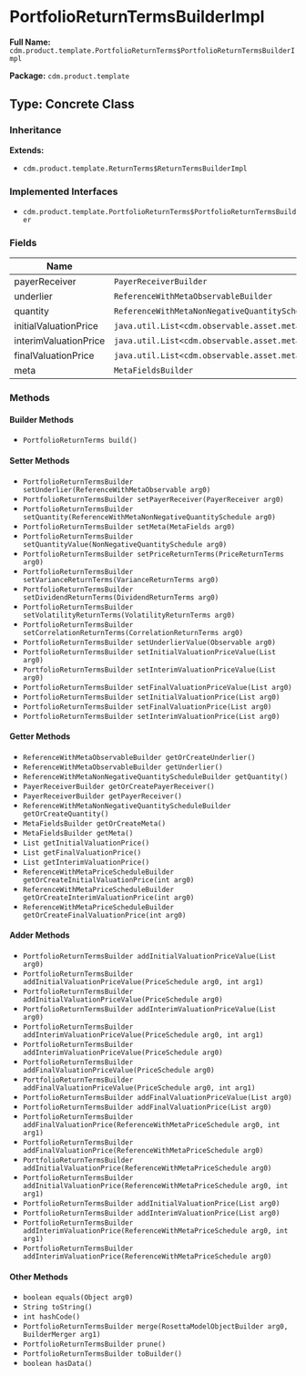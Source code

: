 # PortfolioReturnTermsBuilderImpl

**Full Name:** `cdm.product.template.PortfolioReturnTerms$PortfolioReturnTermsBuilderImpl`

**Package:** `cdm.product.template`

## Type: Concrete Class

### Inheritance

**Extends:**
- `cdm.product.template.ReturnTerms$ReturnTermsBuilderImpl`

### Implemented Interfaces

- `cdm.product.template.PortfolioReturnTerms$PortfolioReturnTermsBuilder`

### Fields

| Name | Type | Description |
|------|------|-------------|
| payerReceiver | `PayerReceiverBuilder` |  |
| underlier | `ReferenceWithMetaObservableBuilder` |  |
| quantity | `ReferenceWithMetaNonNegativeQuantityScheduleBuilder` |  |
| initialValuationPrice | `java.util.List<cdm.observable.asset.metafields.ReferenceWithMetaPriceSchedule$ReferenceWithMetaPriceScheduleBuilder>` |  |
| interimValuationPrice | `java.util.List<cdm.observable.asset.metafields.ReferenceWithMetaPriceSchedule$ReferenceWithMetaPriceScheduleBuilder>` |  |
| finalValuationPrice | `java.util.List<cdm.observable.asset.metafields.ReferenceWithMetaPriceSchedule$ReferenceWithMetaPriceScheduleBuilder>` |  |
| meta | `MetaFieldsBuilder` |  |

### Methods

#### Builder Methods

- `PortfolioReturnTerms build()`

#### Setter Methods

- `PortfolioReturnTermsBuilder setUnderlier(ReferenceWithMetaObservable arg0)`
- `PortfolioReturnTermsBuilder setPayerReceiver(PayerReceiver arg0)`
- `PortfolioReturnTermsBuilder setQuantity(ReferenceWithMetaNonNegativeQuantitySchedule arg0)`
- `PortfolioReturnTermsBuilder setMeta(MetaFields arg0)`
- `PortfolioReturnTermsBuilder setQuantityValue(NonNegativeQuantitySchedule arg0)`
- `PortfolioReturnTermsBuilder setPriceReturnTerms(PriceReturnTerms arg0)`
- `PortfolioReturnTermsBuilder setVarianceReturnTerms(VarianceReturnTerms arg0)`
- `PortfolioReturnTermsBuilder setDividendReturnTerms(DividendReturnTerms arg0)`
- `PortfolioReturnTermsBuilder setVolatilityReturnTerms(VolatilityReturnTerms arg0)`
- `PortfolioReturnTermsBuilder setCorrelationReturnTerms(CorrelationReturnTerms arg0)`
- `PortfolioReturnTermsBuilder setUnderlierValue(Observable arg0)`
- `PortfolioReturnTermsBuilder setInitialValuationPriceValue(List arg0)`
- `PortfolioReturnTermsBuilder setInterimValuationPriceValue(List arg0)`
- `PortfolioReturnTermsBuilder setFinalValuationPriceValue(List arg0)`
- `PortfolioReturnTermsBuilder setInitialValuationPrice(List arg0)`
- `PortfolioReturnTermsBuilder setFinalValuationPrice(List arg0)`
- `PortfolioReturnTermsBuilder setInterimValuationPrice(List arg0)`

#### Getter Methods

- `ReferenceWithMetaObservableBuilder getOrCreateUnderlier()`
- `ReferenceWithMetaObservableBuilder getUnderlier()`
- `ReferenceWithMetaNonNegativeQuantityScheduleBuilder getQuantity()`
- `PayerReceiverBuilder getOrCreatePayerReceiver()`
- `PayerReceiverBuilder getPayerReceiver()`
- `ReferenceWithMetaNonNegativeQuantityScheduleBuilder getOrCreateQuantity()`
- `MetaFieldsBuilder getOrCreateMeta()`
- `MetaFieldsBuilder getMeta()`
- `List getInitialValuationPrice()`
- `List getFinalValuationPrice()`
- `List getInterimValuationPrice()`
- `ReferenceWithMetaPriceScheduleBuilder getOrCreateInitialValuationPrice(int arg0)`
- `ReferenceWithMetaPriceScheduleBuilder getOrCreateInterimValuationPrice(int arg0)`
- `ReferenceWithMetaPriceScheduleBuilder getOrCreateFinalValuationPrice(int arg0)`

#### Adder Methods

- `PortfolioReturnTermsBuilder addInitialValuationPriceValue(List arg0)`
- `PortfolioReturnTermsBuilder addInitialValuationPriceValue(PriceSchedule arg0, int arg1)`
- `PortfolioReturnTermsBuilder addInitialValuationPriceValue(PriceSchedule arg0)`
- `PortfolioReturnTermsBuilder addInterimValuationPriceValue(List arg0)`
- `PortfolioReturnTermsBuilder addInterimValuationPriceValue(PriceSchedule arg0, int arg1)`
- `PortfolioReturnTermsBuilder addInterimValuationPriceValue(PriceSchedule arg0)`
- `PortfolioReturnTermsBuilder addFinalValuationPriceValue(PriceSchedule arg0)`
- `PortfolioReturnTermsBuilder addFinalValuationPriceValue(PriceSchedule arg0, int arg1)`
- `PortfolioReturnTermsBuilder addFinalValuationPriceValue(List arg0)`
- `PortfolioReturnTermsBuilder addFinalValuationPrice(List arg0)`
- `PortfolioReturnTermsBuilder addFinalValuationPrice(ReferenceWithMetaPriceSchedule arg0, int arg1)`
- `PortfolioReturnTermsBuilder addFinalValuationPrice(ReferenceWithMetaPriceSchedule arg0)`
- `PortfolioReturnTermsBuilder addInitialValuationPrice(ReferenceWithMetaPriceSchedule arg0)`
- `PortfolioReturnTermsBuilder addInitialValuationPrice(ReferenceWithMetaPriceSchedule arg0, int arg1)`
- `PortfolioReturnTermsBuilder addInitialValuationPrice(List arg0)`
- `PortfolioReturnTermsBuilder addInterimValuationPrice(List arg0)`
- `PortfolioReturnTermsBuilder addInterimValuationPrice(ReferenceWithMetaPriceSchedule arg0, int arg1)`
- `PortfolioReturnTermsBuilder addInterimValuationPrice(ReferenceWithMetaPriceSchedule arg0)`

#### Other Methods

- `boolean equals(Object arg0)`
- `String toString()`
- `int hashCode()`
- `PortfolioReturnTermsBuilder merge(RosettaModelObjectBuilder arg0, BuilderMerger arg1)`
- `PortfolioReturnTermsBuilder prune()`
- `PortfolioReturnTermsBuilder toBuilder()`
- `boolean hasData()`

